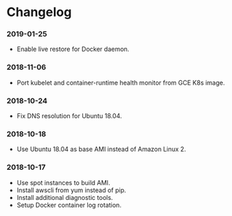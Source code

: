 # Changelog

### 2019-01-25

* Enable live restore for Docker daemon.

### 2018-11-06

* Port kubelet and container-runtime health monitor from GCE K8s image.

### 2018-10-24

* Fix DNS resolution for Ubuntu 18.04.

### 2018-10-18

* Use Ubuntu 18.04 as base AMI instead of Amazon Linux 2.

### 2018-10-17

* Use spot instances to build AMI.
* Install awscli from yum instead of pip.
* Install additional diagnostic tools.
* Setup Docker container log rotation.
